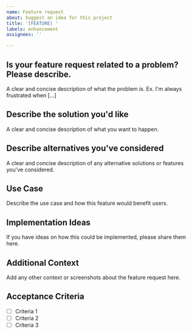 ```yaml
---
name: Feature request
about: Suggest an idea for this project
title: '[FEATURE] '
labels: enhancement
assignees: ''

---
```


## Is your feature request related to a problem? Please describe.
A clear and concise description of what the problem is. Ex. I'm always frustrated when [...]

## Describe the solution you'd like
A clear and concise description of what you want to happen.

## Describe alternatives you've considered
A clear and concise description of any alternative solutions or features you've considered.

## Use Case
Describe the use case and how this feature would benefit users.

## Implementation Ideas
If you have ideas on how this could be implemented, please share them here.

## Additional Context
Add any other context or screenshots about the feature request here.

## Acceptance Criteria
- [ ] Criteria 1
- [ ] Criteria 2
- [ ] Criteria 3